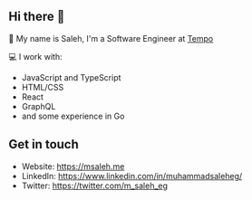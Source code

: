 ## Hi there 👋

🏢 My name is Saleh, I'm a Software Engineer at [Tempo](https://tempo.fit)


💻 I work with:
- JavaScript and TypeScript
- HTML/CSS
- React
- GraphQL
- and some experience in Go


## Get in touch
- Website: https://msaleh.me
- LinkedIn: https://www.linkedin.com/in/muhammadsaleheg/
- Twitter: https://twitter.com/m_saleh_eg
